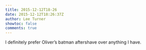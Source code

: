 ```yaml
---
title: 2015-12-12T18-26
date: 2015-12-12T18:26:37Z
author: Lee Turner
showtoc: false
comments: true
---
```


I definitely prefer Oliver’s batman aftershave over anything I have.

